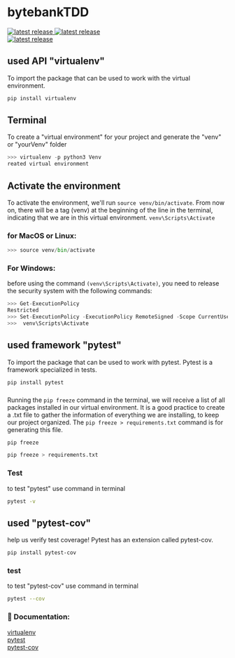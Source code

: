 # bytebankTDD

<a href="https://pypi.org/project/virtualenv/">
  <img src="https://img.shields.io/badge/virtualenv-v20.23.0-blue" alt="latest release" />
</a>
<a href="https://pypi.org/project/pytest/#histor">
  <img src="https://img.shields.io/badge/pytest-v7.3.2-blue" alt="latest release" /> <br>
</a>
<a href="https://pypi.org/project/pytest-cov/">
  <img src="https://img.shields.io/badge/pytest-cov-v4.1.0-blue" alt="latest release" /> <br>
</a>

## used API "virtualenv"
To import the package that can be used to work with the virtual environment.

```sh
pip install virtualenv
```

## Terminal
To create a "virtual environment" for your project and generate the "venv" or "yourVenv" folder
```python
>>> virtualenv -p python3 Venv
reated virtual environment
```

## Activate the environment
To activate the environment, we'll run `source venv/bin/activate`. From now on, there will be a tag (venv) at the beginning of the line in the terminal, indicating that we are in this virtual environment.
`venv\Scripts\Activate`

### for MacOS or Linux:
```python
>>> source venv/bin/activate
```

### For Windows: 
before using the command `(venv\Scripts\Activate)`, you need to release the security system with the following commands:
```python
>>> Get-ExecutionPolicy 
Restricted
>>> Set-ExecutionPolicy -ExecutionPolicy RemoteSigned -Scope CurrentUser
>>>  venv\Scripts\Activate
```

## used framework "pytest"
To import the package that can be used to work with pytest. Pytest is a framework specialized in tests.
```sh
pip install pytest
```
### 
Running the `pip freeze` command in the terminal, we will receive a list of all packages installed in our virtual environment. It is a good practice to create a .txt file to gather the information of everything we are installing, to keep our project organized. The `pip freeze > requirements.txt` command is for generating this file.
```sh
pip freeze
```
```sh
pip freeze > requirements.txt
```

### Test
to test "pytest" use command in terminal
```sh
pytest -v
```

## used "pytest-cov"
help us verify test coverage! Pytest has an extension called pytest-cov.
```sh
pip install pytest-cov
```
### test 
to test "pytest-cov" use command in terminal
```sh
pytest --cov
```


### 📖 Documentation: <br>
[virtualenv](https://virtualenv.pypa.io/en/latest/) <br>
[pytest](https://docs.pytest.org/en/7.3.x/) <br>
[pytest-cov](https://pytest-cov.readthedocs.io/en/latest/readme.html#installation:~:text=software%3A%20MIT%20license-,Installation%C2%B6,-Install%20with%20pip) <br>
